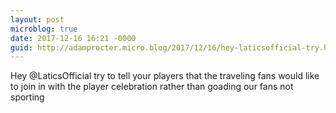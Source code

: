 ```yaml
---
layout: post
microblog: true
date: 2017-12-16 16:21 -0000
guid: http://adamprocter.micro.blog/2017/12/16/hey-laticsofficial-try.html
---
```

Hey @LaticsOfficial try to tell your players that the traveling fans would like to join in with the player celebration rather than goading our fans not sporting
